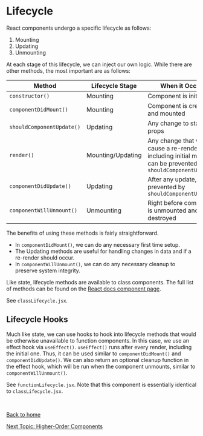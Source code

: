 # Lifecycle
React components undergo a specific lifecycle as follows:
1. Mounting
2. Updating
3. Unmounting

At each stage of this lifecycle, we can inject our own logic. While there are other methods, the most important
are as follows:

| Method                    | Lifecycle Stage   | When it Occurs                                                                                                 |
|---------------------------|-------------------|----------------------------------------------------------------------------------------------------------------|
| `constructor()`           | Mounting          | Component is initiated                                                                                         |
 | `componentDidMount()`     | Mounting          | Component is created and mounted                                                                               |
| `shouldComponentUpdate()` | Updating          | Any change to state or props                                                                                   |
| `render()`                | Mounting/Updating | Any change that would cause a re-render including initial mount, can be prevented by `shouldComponentUpdate()` |
| `componentDidUpdate()`    | Updating          | After any update, can be prevented by `shouldComponentUpdate()`                                                | 
| `componentWillUnmount()`  | Unmounting        | Right before component is unmounted and destroyed                                                              |

The benefits of using these methods is fairly straightforward. 
- In `componentDidMount()`, we can do any necessary first time setup.
- The Updating methods are useful for handling changes in data and if a re-render should occur.
- In `componentWillUnmount()`, we can do any necessary cleanup to preserve system integrity.

Like state, lifecycle methods are available to class components. The full list of methods can be found on the
[React docs component page](https://reactjs.org/docs/react-component.html).

See `classLifecycle.jsx`.

## Lifecycle Hooks
Much like state, we can use hooks to hook into lifecycle methods that would be otherwise unavailable to function
components. In this case, we use an effect hook via `useEffect()`. `useEffect()` runs after every render, including the initial one.
Thus, it can be used similar to `componentDidMount()` and `componentDidUpdate()`. We can also return an optional
cleanup function in the effect hook, which will be run when the component unmounts, similar to `componentWillUnmount()`.

See `functionLifecycle.jsx`. Note that this component is essentially identical to `classLifecycle.jsx`.

  
<br/>  
  
[Back to home](https://github.com/brett-cohen/react-deep-dive/tree/main)

[Next Topic: Higher-Order Components](https://github.com/brett-cohen/react-deep-dive/tree/higher-order-components)
